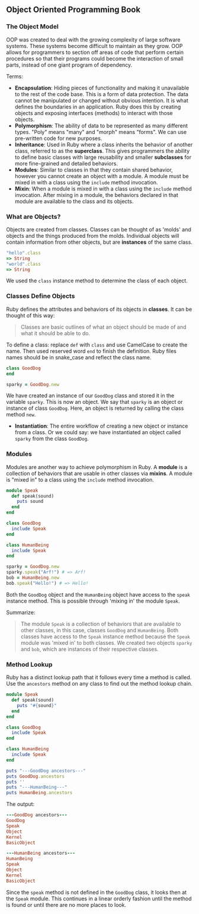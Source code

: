## Object Oriented Programming Book

### The Object Model

OOP was created to deal with the growing complexity of large software systems. These systems become difficult to maintain as they grow. OOP allows for programmers to section off areas of code that perform certain procedures so that their programs could become the interaction of small parts, instead of one giant program of dependency.

Terms:

- **Encapsulation**: Hiding pieces of functionality and making it unavailable to the rest of the code base. This is a form of data protection. The data cannot be manipulated or changed without obvious intention. It is what defines the boundaries in an application. Ruby does this by creating objects and exposing interfaces (methods) to interact with those objects.
- **Polymorphism**: The ability of data to be represented as many different types. "Poly" means "many" and "morph" means "forms". We can use pre-written code for new purposes.
- **Inheritance**: Used in Ruby where a class inherits the behavior of another class, referred to as the **superclass**. This gives programmers the ability to define basic classes with large reusability and smaller **subclasses** for more fine-grained and detailed behaviors.
- **Modules**: Similar to classes in that they contain shared behavior, however you cannot create an object with a module. A module must be mixed in with a class using the `include` method invocation.
- **Mixin**: When a module is mixed in with a class using the `include` method invocation. After mixing in a module, the behaviors declared in that module are available to the class and its objects.

### What are Objects?

Objects are created from classes. Classes can be thought of as 'molds' and objects and the things produced from the molds. Individual objects will contain information from other objects, but are **instances** of the same class.

```ruby
"hello".class 
=> String
"world".class
=> String
```

We used the `class` instance method to determine the class of each object. 

### Classes Define Objects

Ruby defines the attributes and behaviors of its objects in **classes**. It can be thought of this way: 

> Classes are basic outlines of what an object should be made of and what it should be able to do. 

To define a class: replace `def` with `class` and use CamelCase to create the name. Then used reserved word `end` to finish the definition. Ruby files names should be in snake_case and reflect the class name. 

```ruby
class GoodDog
end

sparky = GoodDog.new
```

We have created an instance of our `GoodDog` class and stored it in the variable `sparky`. This is now an object. We say that `sparky` is an object or instance of class `GoodDog`. Here, an object is returned by calling the class method `new`.

- **Instantiation**: The entire workflow of creating a new object or instance from a class. Or we could say: we have instantiated an object called `sparky` from the class `GoodDog`. 

### Modules

Modules are another way to achieve polymorphism in Ruby. A **module** is a collection of behaviors that are usable in other classes via **mixins**. A module is "mixed in" to a class using the `include` method invocation. 

```ruby
module Speak
  def speak(sound)
    puts sound
  end
end

class GoodDog
  include Speak
end

class HumanBeing
  include Speak
end

sparky = GoodDog.new
sparky.speak("Arf!") # => Arf!
bob = HumanBeing.new 
bob.speak("Hello!") # => Hello!
```

Both the `GoodDog` object and the `HumanBeing` object have access to the `speak` instance method. This is possible through 'mixing in' the module `Speak`. 

Summarize: 

> The module `Speak` is a collection of behaviors that are available to other classes, in this case, classes `GoodDog` and `HumanBeing`. Both classes have access to the `Speak` instance method because the `Speak` module was 'mixed in' to both classes. We created two objects `sparky` and `bob`, which are instances of their respective classes. 



### Method Lookup

Ruby has a distinct lookup path that it follows every time a method is called. Use the `ancestors` method on any class to find out the method lookup chain.

```ruby
module Speak
  def speak(sound)
    puts "#{sound}"
  end
end

class GoodDog
  include Speak
end

class HumanBeing
  include Speak
end

puts "---GoodDog ancestors---"
puts GoodDog.ancestors
puts ''
puts "---HumanBeing---"
puts HumanBeing.ancestors
```

The output:

```ruby
---GoodDog ancestors---
GoodDog
Speak
Object
Kernel
BasicObject

---HumanBeing ancestors---
HumanBeing
Speak
Object
Kernel
BasicObject
```

Since the `speak` method is not defined in the `GoodDog` class, it looks then at the `Speak` module. This continues in a linear orderly fashion until the method is found or until there are no more places to look.

